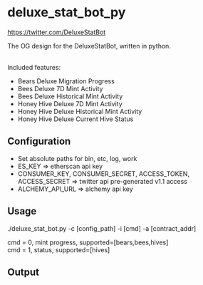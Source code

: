# deluxe_stat_bot_py

https://twitter.com/DeluxeStatBot </br>

The OG design for the DeluxeStatBot, written in python. </br></br>

Included features: </br>
- Bears Deluxe Migration Progress </br>
- Bees Deluxe 7D Mint Activity </br>
- Bees Deluxe Historical Mint Activity </br>
- Honey Hive Deluxe 7D Mint Activity </br>
- Honey Hive Deluxe Historical Mint Activity </br>
- Honey Hive Deluxe Current Hive Status </br>

## Configuration

- Set absolute paths for bin, etc, log, work </br>
- ES_KEY => etherscan api key </br>
- CONSUMER_KEY, CONSUMER_SECRET, ACCESS_TOKEN, ACCESS_SECRET => twitter api pre-generated v1.1 access  </br>
- ALCHEMY_API_URL => alchemy api key </br>

## Usage 

./deluxe_stat_bot.py -c [config_path] -i [cmd] -a [contract_addr] </br>

cmd = 0, mint progress, supported=[bears,bees,hives]</br>
cmd = 1, status, supported=[hives]</br>

## Output

